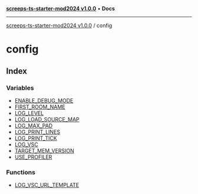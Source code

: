 [**screeps-ts-starter-mod2024 v1.0.0**](../README.md) • **Docs**

***

[screeps-ts-starter-mod2024 v1.0.0](../modules.md) / config

# config

## Index

### Variables

- [ENABLE\_DEBUG\_MODE](variables/ENABLE_DEBUG_MODE.md)
- [FIRST\_ROOM\_NAME](variables/FIRST_ROOM_NAME.md)
- [LOG\_LEVEL](variables/LOG_LEVEL.md)
- [LOG\_LOAD\_SOURCE\_MAP](variables/LOG_LOAD_SOURCE_MAP.md)
- [LOG\_MAX\_PAD](variables/LOG_MAX_PAD.md)
- [LOG\_PRINT\_LINES](variables/LOG_PRINT_LINES.md)
- [LOG\_PRINT\_TICK](variables/LOG_PRINT_TICK.md)
- [LOG\_VSC](variables/LOG_VSC.md)
- [TARGET\_MEM\_VERSION](variables/TARGET_MEM_VERSION.md)
- [USE\_PROFILER](variables/USE_PROFILER.md)

### Functions

- [LOG\_VSC\_URL\_TEMPLATE](functions/LOG_VSC_URL_TEMPLATE.md)

